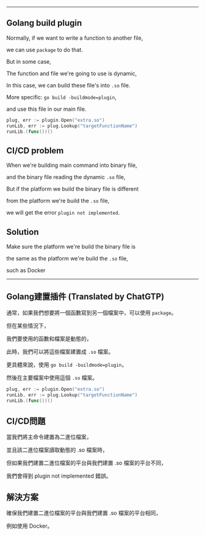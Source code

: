 <!--HugoNoteFlag-->

---

## Golang build plugin

Normally, if we want to write a function to another file, 

we can use `package` to do that.

But in some case,

The function and file we're going to use is dynamic,

In this case, we can build these file's into `.so` file.

More specific: `go build -buildmode=plugin`,

and use this file in our main file.

```go
plug, err := plugin.Open("extra.so")
runLib, err := plug.Lookup("targetFunctionName")
runLib.(func())()
```

## CI/CD problem

When we're building main command into binary file,

and the binary file reading the dynamic `.so` file,

But if the platform we build the binary file is different 

from the platform we're build the `.so` file,

we will get the error `plugin not implemented`.

## Solution

Make sure the platform we're build the binary file is 

the same as the platform we're build the `.so` file,

such as Docker

---

<!--HugoNoteZhFlag-->

## Golang建置插件 (Translated by ChatGTP)

通常，如果我們想要將一個函數寫到另一個檔案中，可以使用 `package`。

但在某些情況下，

我們要使用的函數和檔案是動態的，

此時，我們可以將這些檔案建置成 `.so` 檔案。

更具體來說，使用 `go build -buildmode=plugin`，

然後在主要檔案中使用這個 `.so` 檔案。

```go
plug, err := plugin.Open("extra.so")
runLib, err := plug.Lookup("targetFunctionName")
runLib.(func())()
```

## CI/CD問題

當我們將主命令建置為二進位檔案，

並且該二進位檔案讀取動態的 .so 檔案時，

但如果我們建置二進位檔案的平台與我們建置 .so 檔案的平台不同，

我們會得到 plugin not implemented 錯誤。

## 解決方案

確保我們建置二進位檔案的平台與我們建置 .so 檔案的平台相同，

例如使用 Docker。
